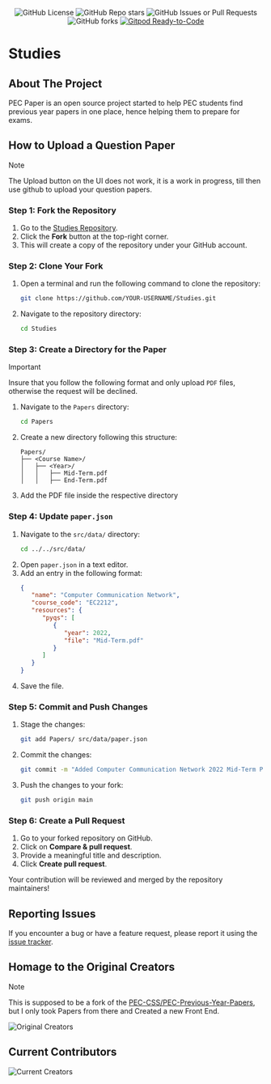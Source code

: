 
<p align="center">
  <img src="https://img.shields.io/github/license/Robotics-Society-PEC/Studies" alt="GitHub License">
  <img src="https://img.shields.io/github/stars/Robotics-Society-PEC/Studies?style=flat" alt="GitHub Repo stars">
  <img alt="GitHub Issues or Pull Requests" src="https://img.shields.io/github/issues/Robotics-Society-PEC/Studies">
  <img alt="GitHub forks" src="https://img.shields.io/github/forks/Robotics-Society-PEC/Studies?style=flat">
  <a href="https://gitpod.io/#https://github.com/Robotics-Society-PEC/Studies.git"><img src="https://img.shields.io/badge/Gitpod-ready--to--code-blue?logo=gitpod" alt="Gitpod Ready-to-Code"></a>
</p>

# Studies

## About The Project

PEC Paper is an open source project started to help PEC students find previous year papers in one place, hence helping them to prepare for exams.

## How to Upload a Question Paper

> [!NOTE]  
> The Upload button on the UI does not work, it is a work in progress, till then use github to upload your question papers.

### Step 1: Fork the Repository

1. Go to the [Studies Repository](https://github.com/Robotics-Society-PEC/Studies).
2. Click the **Fork** button at the top-right corner.
3. This will create a copy of the repository under your GitHub account.

### Step 2: Clone Your Fork

1. Open a terminal and run the following command to clone the repository:
   ```sh
   git clone https://github.com/YOUR-USERNAME/Studies.git
   ```
2. Navigate to the repository directory:
   ```sh
   cd Studies
   ```

### Step 3: Create a Directory for the Paper

> [!IMPORTANT]  
> Insure that you follow the following format and only upload `PDF` files, otherwise the request will be declined.

1. Navigate to the `Papers` directory:
   ```sh
   cd Papers
   ```
2. Create a new directory following this structure:
   ```
   Papers/
   ├── <Course Name>/
   │   ├── <Year>/
   │   │   ├── Mid-Term.pdf
   │   │   ├── End-Term.pdf
   ```
3. Add the PDF file inside the respective directory

### Step 4: Update `paper.json`

1. Navigate to the `src/data/` directory:
   ```sh
   cd ../../src/data/
   ```
2. Open `paper.json` in a text editor.
3. Add an entry in the following format:
   ```json
   {
      "name": "Computer Communication Network",
      "course_code": "EC2212",
      "resources": {
         "pyqs": [
            {
               "year": 2022,
               "file": "Mid-Term.pdf"
            }
         ]
      }
   }
   ```
4. Save the file.

### Step 5: Commit and Push Changes

1. Stage the changes:
   ```sh
   git add Papers/ src/data/paper.json
   ```
2. Commit the changes:
   ```sh
   git commit -m "Added Computer Communication Network 2022 Mid-Term Paper"
   ```
3. Push the changes to your fork:
   ```sh
   git push origin main
   ```

### Step 6: Create a Pull Request

1. Go to your forked repository on GitHub.
2. Click on **Compare & pull request**.
3. Provide a meaningful title and description.
4. Click **Create pull request**.

Your contribution will be reviewed and merged by the repository maintainers!

## Reporting Issues

If you encounter a bug or have a feature request, please report it using the [issue tracker](https://github.com/Robotics-Society-PEC/Studies/issues).

## Homage to the Original Creators

> [!NOTE]  
> This is supposed to be a fork of the [PEC-CSS/PEC-Previous-Year-Papers](https://github.com/PEC-CSS/PEC-Previous-Year-Papers), but I only took Papers from there and Created a new Front End.

<img alt="Original Creators" src="https://contrib.rocks/image?repo=PEC-CSS/PEC-Previous-Year-Papers">

## Current Contributors

<img alt="Current Creators" src="https://contrib.rocks/image?repo=Robotics-Society-PEC/Studies">
